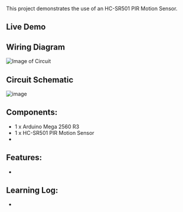 This project demonstrates the use of an HC-SR501 PIR Motion Sensor.

## Live Demo
[comment]: # (insert video in the next line)


## Wiring Diagram
![Image of Circuit]()

## Circuit Schematic
![image]()

## Components:
- 1 x Arduino Mega 2560 R3
- 1 x HC-SR501 PIR Motion Sensor
- 

## Features:
- 

## Learning Log:
- 
